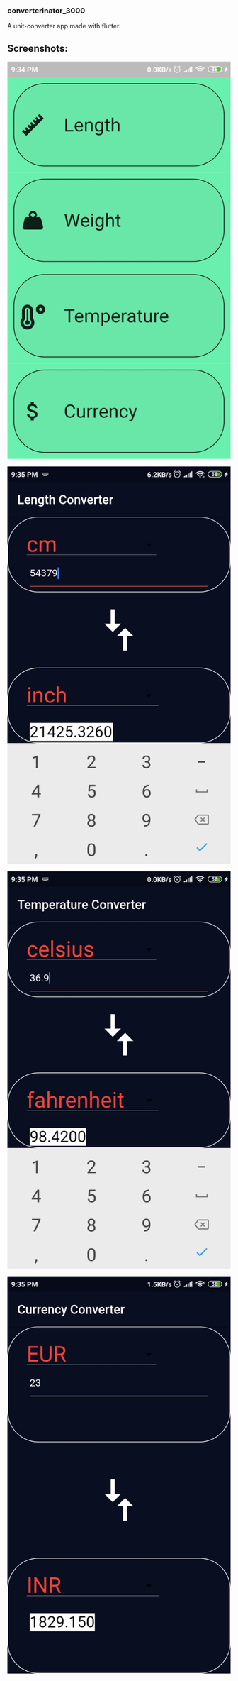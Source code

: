 <h3> converterinator_3000</h3>

A unit-converter app made with flutter.


<h2> Screenshots: </h2>


![](/Screenshots/Screenshot_2019-12-03-21-34-58-100_com.srihari.converterinator_3000.jpg)


![](/Screenshots/Screenshot_2019-12-03-21-35-10-478_com.srihari.converterinator_3000.jpg)


![](/Screenshots/Screenshot_2019-12-03-21-35-39-685_com.srihari.converterinator_3000.jpg)


![](/Screenshots/Screenshot_2019-12-03-21-35-51-490_com.srihari.converterinator_3000.jpg)
